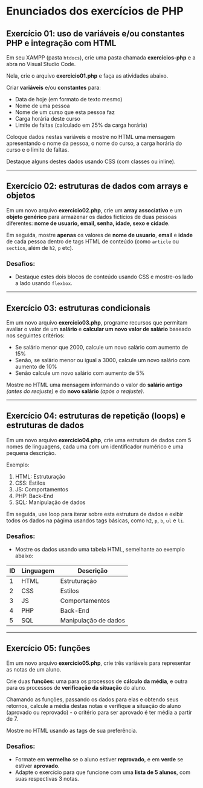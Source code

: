 # Enunciados dos exercícios de PHP

## Exercício 01: uso de variáveis e/ou constantes PHP e integração com HTML

Em seu XAMPP (pasta `htdocs`), crie uma pasta chamada **exercicios-php** e a abra no Visual Studio Code.

Nela, crie o arquivo **exercicio01.php** e faça as atividades abaixo.

Criar **variáveis** e/ou **constantes** para:

- Data de hoje (em formato de texto mesmo)
- Nome de uma pessoa
- Nome de um curso que esta pessoa faz
- Carga horária deste curso
- Limite de faltas (calculado em 25% da carga horária)

Coloque dados nestas variáveis e mostre no HTML uma mensagem apresentando o nome da pessoa, o nome do curso, a carga horária do curso e o limite de faltas.
 
Destaque alguns destes dados usando CSS (com classes ou inline).

---

## Exercício 02: estruturas de dados com arrays e objetos
 
Em um novo arquivo **exercicio02.php**, crie um **array associativo** e um **objeto genérico** para armazenar os dados fictícios de duas pessoas diferentes: **nome de usuario, email, senha, idade, sexo e cidade**.
 
Em seguida, mostre **apenas** os valores de **nome de usuario**, **email** e **idade** de cada pessoa dentro de tags HTML de conteúdo (como `article` ou `section`, além de `h2`, `p` etc).
 
### Desafios:

- Destaque estes dois blocos de conteúdo usando CSS e mostre-os lado a lado usando `flexbox`.

---

## Exercício 03: estruturas condicionais

Em um novo arquivo **exercicio03.php**, programe recursos que permitam avaliar o valor de um **salário** e **calcular um novo valor de salário** baseado nos seguintes critérios:

- Se salário menor que 2000, calcule um novo salário com aumento de 15%
- Senão, se salário menor ou igual a 3000, calcule um novo salário com aumento de 10%
- Senão calcule um novo salário com aumento de 5%

Mostre no HTML uma mensagem informando o valor do **salário antigo** *(antes do reajuste)* e do **novo salário** *(após o reajuste)*.

---

## Exercício 04: estruturas de repetição (loops) e estruturas de dados

Em um novo arquivo **exercicio04.php**, crie uma estrutura de dados com 5 nomes de linguagens, cada uma com um identificador numérico e uma pequena descrição.
 
Exemplo:
 
1. HTML: Estruturação
2. CSS: Estilos
3. JS: Comportamentos
4. PHP: Back-End
5. SQL: Manipulação de dados

Em seguida, use loop para iterar sobre esta estrutura de dados e exibir todos os dados na págima usandos tags básicas, como `h2`, `p`, `b`, `ul` e `li`.

### Desafios: 

- Mostre os dados usando uma tabela HTML, semelhante ao exemplo abaixo:
 
ID  | Linguagem   |   Descrição
--- | ---------   |   --------
1   | HTML        |   Estruturação
2   | CSS         |   Estilos
3   | JS          |   Comportamentos
4   | PHP         |   Back-End
5   | SQL         |   Manipulação de dados
 
---

## Exercício 05: funções

Em um novo arquivo **exercicio05.php**, crie três variáveis para representar as notas de um aluno. 

Crie duas **funções**: uma para os processos de **cálculo da média**, e outra para os processos de **verificação da situação** do aluno.

Chamando as funções, passando os dados para elas e obtendo seus retornos, calcule a média destas notas e verifique a situação do aluno (aprovado ou reprovado) - o critério para ser aprovado é ter média a partir de 7.

Mostre no HTML usando as tags de sua preferência.
 
### Desafios:
 
- Formate em **vermelho** se o aluno estiver **reprovado**, e em **verde** se estiver **aprovado**.
- Adapte o exercício para que funcione com uma **lista de 5 alunos**, com suas respectivas 3 notas.

